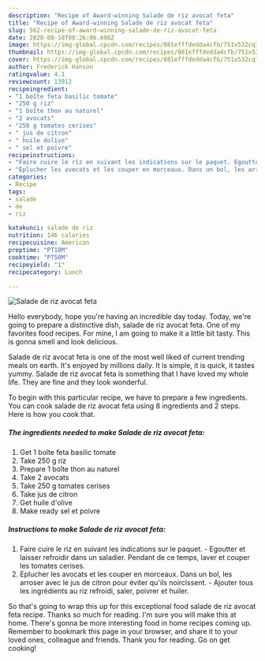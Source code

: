 ```yaml
---
description: "Recipe of Award-winning Salade de riz avocat feta"
title: "Recipe of Award-winning Salade de riz avocat feta"
slug: 562-recipe-of-award-winning-salade-de-riz-avocat-feta
date: 2020-08-18T08:26:06.698Z
image: https://img-global.cpcdn.com/recipes/081efffdedda4cfb/751x532cq70/salade-de-riz-avocat-feta-photo-principale-de-la-recette.jpg
thumbnail: https://img-global.cpcdn.com/recipes/081efffdedda4cfb/751x532cq70/salade-de-riz-avocat-feta-photo-principale-de-la-recette.jpg
cover: https://img-global.cpcdn.com/recipes/081efffdedda4cfb/751x532cq70/salade-de-riz-avocat-feta-photo-principale-de-la-recette.jpg
author: Frederick Hanson
ratingvalue: 4.1
reviewcount: 13912
recipeingredient:
- "1 boîte feta basilic tomate"
- "250 g riz"
- "1 boîte thon au naturel"
- "2 avocats"
- "250 g tomates cerises"
- " jus de citron"
- " huile dolive"
- " sel et poivre"
recipeinstructions:
- "Faire cuire le riz en suivant les indications sur le paquet. Egoutter et laisser refroidir dans un saladier. Pendant de ce temps, laver et couper les tomates cerises."
- "Eplucher les avocats et les couper en morceaux. Dans un bol, les arroser avec le jus de citron pour éviter qu&#39;ils noircissent. Ajouter tous les ingrédients au riz refroidi, saler, poivrer et huiler."
categories:
- Recipe
tags:
- salade
- de
- riz

katakunci: salade de riz 
nutrition: 146 calories
recipecuisine: American
preptime: "PT18M"
cooktime: "PT50M"
recipeyield: "1"
recipecategory: Lunch

---
```



![Salade de riz avocat feta](https://img-global.cpcdn.com/recipes/081efffdedda4cfb/751x532cq70/salade-de-riz-avocat-feta-photo-principale-de-la-recette.jpg)

Hello everybody, hope you're having an incredible day today. Today, we're going to prepare a distinctive dish, salade de riz avocat feta. One of my favorites food recipes. For mine, I am going to make it a little bit tasty. This is gonna smell and look delicious.



Salade de riz avocat feta is one of the most well liked of current trending meals on earth. It's enjoyed by millions daily. It is simple, it is quick, it tastes yummy. Salade de riz avocat feta is something that I have loved my whole life. They are fine and they look wonderful.


To begin with this particular recipe, we have to prepare a few ingredients. You can cook salade de riz avocat feta using 8 ingredients and 2 steps. Here is how you cook that.

<!--inarticleads1-->

##### The ingredients needed to make Salade de riz avocat feta:

1. Get 1 boîte feta basilic tomate
1. Take 250 g riz
1. Prepare 1 boîte thon au naturel
1. Take 2 avocats
1. Take 250 g tomates cerises
1. Take  jus de citron
1. Get  huile d&#39;olive
1. Make ready  sel et poivre




<!--inarticleads2-->

##### Instructions to make Salade de riz avocat feta:

1. Faire cuire le riz en suivant les indications sur le paquet. - Egoutter et laisser refroidir dans un saladier. Pendant de ce temps, laver et couper les tomates cerises.
1. Eplucher les avocats et les couper en morceaux. Dans un bol, les arroser avec le jus de citron pour éviter qu&#39;ils noircissent. - Ajouter tous les ingrédients au riz refroidi, saler, poivrer et huiler.




So that's going to wrap this up for this exceptional food salade de riz avocat feta recipe. Thanks so much for reading. I'm sure you will make this at home. There's gonna be more interesting food in home recipes coming up. Remember to bookmark this page in your browser, and share it to your loved ones, colleague and friends. Thank you for reading. Go on get cooking!
